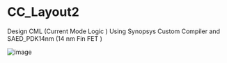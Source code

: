 # CC_Layout2
Design CML (Current Mode Logic ) Using Synopsys Custom Compiler and SAED_PDK14nm (14 nm Fin FET )

![image](https://github.com/MohamedNabil95/CC_Layout2/assets/90795738/e83205c5-33fb-43a0-8993-84cdf2dc5e79)
